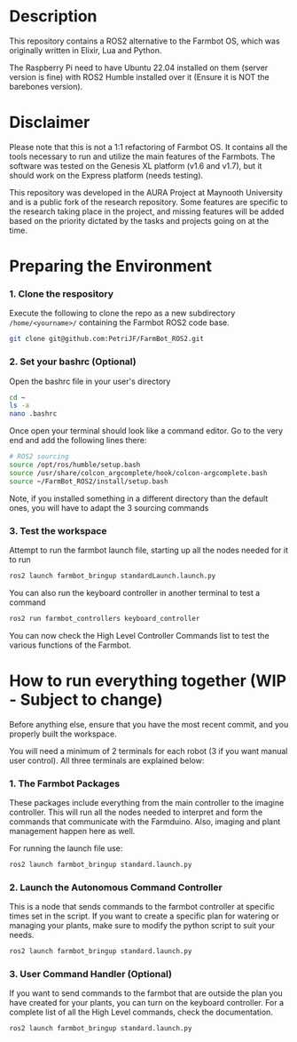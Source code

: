 
# Description

This repository contains a ROS2 alternative to the Farmbot OS, which was originally written in Elixir, Lua and Python.

The Raspberry Pi need to have Ubuntu 22.04 installed on them (server version is fine) with ROS2 Humble installed over it (Ensure it is NOT the barebones version).
# Disclaimer

Please note that this is not a 1:1 refactoring of Farmbot OS. It contains all the tools necessary to run and utilize the main features of the Farmbots. The software was tested on the Genesis XL platform (v1.6 and v1.7), but it should work on the Express platform (needs testing).

This repository was developed in the AURA Project at Maynooth University and is a public fork of the research repository. Some features are specific to the research taking place in the project, and missing features will be added based on the priority dictated by the tasks and projects going on at the time.

# Preparing the Environment

### 1. Clone the respository

Execute the following to clone the repo as a new subdirectory `/home/<yourname>/` containing the Farmbot ROS2 code base.
   ```bash
   git clone git@github.com:PetriJF/FarmBot_ROS2.git
   ```

### 2. Set your bashrc (Optional)

Open the bashrc file in your user's directory

```bash
cd ~
ls -a
nano .bashrc
```

Once open your terminal should look like a command editor. Go to the very end and add the following lines there:

```bash
# ROS2 sourcing
source /opt/ros/humble/setup.bash
source /usr/share/colcon_argcomplete/hook/colcon-argcomplete.bash
source ~/FarmBot_ROS2/install/setup.bash
```

Note, if you installed something in a different directory than the default ones, you will have to adapt the 3 sourcing commands

### 3. Test the workspace

Attempt to run the farmbot launch file, starting up all the nodes needed for it to run

```bash
ros2 launch farmbot_bringup standardLaunch.launch.py
```

You can also run the keyboard controller in another terminal to test a command

```bash
ros2 run farmbot_controllers keyboard_controller
```

You can now check the High Level Controller Commands list to test the various functions of the Farmbot.

# How to run everything together (WIP - Subject to change)

Before anything else, ensure that you have the most recent commit, and you properly built the workspace.

You will need a minimum of 2 terminals for each robot (3 if you want manual user control). All three terminals are explained below:

### 1. The Farmbot Packages

These packages include everything from the main controller to the imagine controller. This will run all the nodes needed to interpret and form the commands that communicate with the Farmduino. Also, imaging and plant management happen here as well.

For running the launch file use:
``` bash
ros2 launch farmbot_bringup standard.launch.py
```

### 2. Launch the Autonomous Command Controller

This is a node that sends commands to the farmbot controller at specific times set in the script. If you want to create a specific plan for watering or managing your plants, make sure to modify the python script to suit your needs.

``` bash
ros2 launch farmbot_bringup standard.launch.py
```

### 3. User Command Handler (Optional)

If you want to send commands to the farmbot that are outside the plan you have created for your plants, you can turn on the keyboard controller. For a complete list of all the High Level commands, check the documentation.

``` bash
ros2 launch farmbot_bringup standard.launch.py
```
